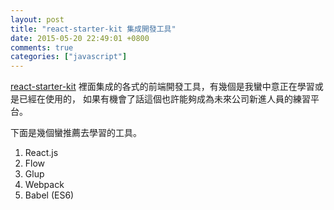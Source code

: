 ```yaml
---
layout: post
title: "react-starter-kit 集成開發工具"
date: 2015-05-20 22:49:01 +0800
comments: true
categories: ["javascript"]
---
```


<!-- more -->

[react-starter-kit] 裡面集成的各式的前端開發工具，有幾個是我蠻中意正在學習或是已經在使用的，
如果有機會了話這個也許能夠成為未來公司新進人員的練習平台。

下面是幾個蠻推薦去學習的工具。

1. React.js
2. Flow
3. Glup
4. Webpack
5. Babel (ES6)


[react-starter-kit]:https://github.com/kriasoft/react-starter-kit